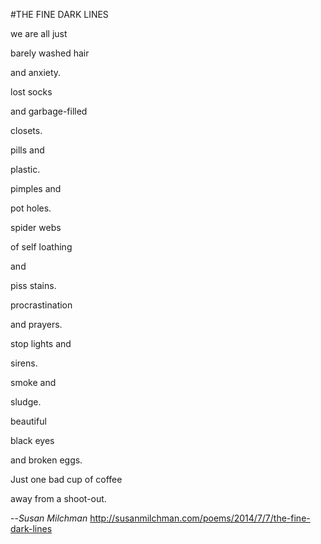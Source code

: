 #THE FINE DARK LINES

we are all just

barely washed hair

and anxiety.

lost socks

and garbage-filled

closets.

pills and

plastic.

pimples and

pot holes.

spider webs

of self loathing

and

piss stains.

procrastination

and prayers.

stop lights and

sirens.

smoke and

sludge.

beautiful

black eyes

and broken eggs.

Just one bad cup of coffee

away from a shoot-out.

--*Susan Milchman*
http://susanmilchman.com/poems/2014/7/7/the-fine-dark-lines
